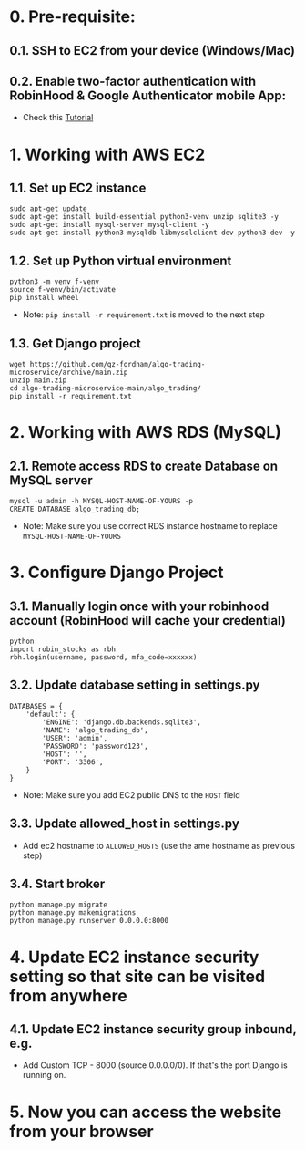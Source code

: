 # 0. Pre-requisite: 
## 0.1. SSH to EC2 from your device (Windows/Mac)
## 0.2. Enable two-factor authentication with RobinHood & Google Authenticator mobile App: 
- Check this [Tutorial](https://robinhood.com/us/en/support/articles/twofactor-authentication/)

# 1. Working with AWS EC2
## 1.1. Set up EC2 instance
    sudo apt-get update   
    sudo apt-get install build-essential python3-venv unzip sqlite3 -y  
    sudo apt-get install mysql-server mysql-client -y  
    sudo apt-get install python3-mysqldb libmysqlclient-dev python3-dev -y  

## 1.2. Set up Python virtual environment
    python3 -m venv f-venv
    source f-venv/bin/activate
    pip install wheel
    
- Note: `pip install -r requirement.txt` is moved to the next step

## 1.3. Get Django project
    wget https://github.com/qz-fordham/algo-trading-microservice/archive/main.zip
    unzip main.zip
    cd algo-trading-microservice-main/algo_trading/
    pip install -r requirement.txt

# 2. Working with AWS RDS (MySQL)
## 2.1. Remote access RDS to create Database on MySQL server
    mysql -u admin -h MYSQL-HOST-NAME-OF-YOURS -p 
    CREATE DATABASE algo_trading_db;
    
- Note: Make sure you use correct RDS instance hostname to replace `MYSQL-HOST-NAME-OF-YOURS`

# 3. Configure Django Project
## 3.1. Manually login once with your robinhood account (RobinHood will cache your credential)
    python
    import robin_stocks as rbh
    rbh.login(username, password, mfa_code=xxxxxx)
## 3.2. Update database setting in settings.py
    DATABASES = {
        'default': {
            'ENGINE': 'django.db.backends.sqlite3',
            'NAME': 'algo_trading_db',
            'USER': 'admin',
            'PASSWORD': 'password123',
            'HOST': '',
            'PORT': '3306',
        }
    }
    
- Note: Make sure you add EC2 public DNS to the `HOST` field    

## 3.3. Update allowed_host in settings.py
- Add ec2 hostname to `ALLOWED_HOSTS` (use the ame hostname as previous step)

## 3.4. Start broker
    python manage.py migrate
    python manage.py makemigrations 
    python manage.py runserver 0.0.0.0:8000

# 4. Update EC2 instance security setting so that site can be visited from anywhere
## 4.1. Update EC2 instance security group inbound, e.g. 
- Add Custom TCP - 8000 (source 0.0.0.0/0). If that's the port Django is running on.

# 5. Now you can access the website from your browser

